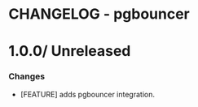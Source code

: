 # CHANGELOG - pgbouncer

1.0.0/ Unreleased
==================

### Changes

* [FEATURE] adds pgbouncer integration.

